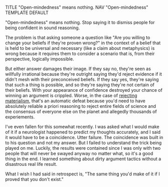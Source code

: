 TITLE "Open-mindedness" means nothing.
NAV "Open-mindedness"
TEMPLATE DEFAULT

"Open-mindedness" means nothing. Stop saying it to dismiss people for being confident in sound reasoning.

The problem is that asking someone a question like "Are you willing to change your beliefs if they're proven wrong?" in the context of a belief that is held to be universal and necessary (like a claim about metaphysics) is wrong because it requires them to consider a scenario that is, from their perspective, logically impossible. <!-- (if it could be it wouldn't be a metaphysical truth).--> <!--You might as well ask someone "What would you do if it were proven that 1 + 1 = 3?" No answer to this question is correct. The question is a pile of dog shit that should be ignored.-->

But either answer damages their image. If they say no, they're seen as willfully irrational because they're outright saying they'd reject evidence if it didn't mesh with their preconceived beliefs. If they say yes, they're saying that such a thing is possible, and so they're saying they're not certain of their beliefs. With your appearance of confidence destroyed your chance of winning an argument is crippled. Worse, in the case of [rejecting materialism](/protagonism/metaphysics), that's an automatic defeat because you'd need to have absolutely reliable a priori reasoning to reject entire fields of science and the consensus of everyone else on the planet and allegedly thousands of experiements.

I've even fallen for this somewhat recently. I was asked what I would make of it if a neurologist happened to predict my thoughts accurately, and I said it would have to be a coincidence. Utter failure. The coincidence was built in to his question and not my answer. But I failed to understand the trick being played on me. Luckily, the results were contained since I was only with two people that will never be swayed anyway no matter what, so it's a good thing in the end. I learned something about dirty argument tactics without a disastrous real life result.

What I wish I had said in retrospect is, "The same thing you'd make of it if I proved that you don't exist."
